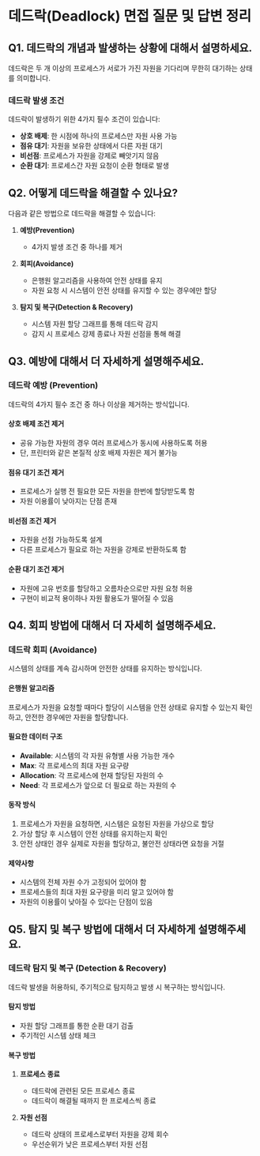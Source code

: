 # 데드락(Deadlock) 면접 질문 및 답변 정리

## Q1. 데드락의 개념과 발생하는 상황에 대해서 설명하세요.

데드락은 두 개 이상의 프로세스가 서로가 가진 자원을 기다리며 무한히 대기하는 상태를 의미합니다.

### 데드락 발생 조건
데드락이 발생하기 위한 4가지 필수 조건이 있습니다:

- **상호 배제**: 한 시점에 하나의 프로세스만 자원 사용 가능
- **점유 대기**: 자원을 보유한 상태에서 다른 자원 대기
- **비선점**: 프로세스가 자원을 강제로 빼앗기지 않음
- **순환 대기**: 프로세스간 자원 요청이 순환 형태로 발생

## Q2. 어떻게 데드락을 해결할 수 있나요?

다음과 같은 방법으로 데드락을 해결할 수 있습니다:

1. **예방(Prevention)**
   - 4가지 발생 조건 중 하나를 제거

2. **회피(Avoidance)**
   - 은행원 알고리즘을 사용하여 안전 상태를 유지
   - 자원 요청 시 시스템이 안전 상태를 유지할 수 있는 경우에만 할당

3. **탐지 및 복구(Detection & Recovery)**
   - 시스템 자원 할당 그래프를 통해 데드락 감지
   - 감지 시 프로세스 강제 종료나 자원 선점을 통해 해결

## Q3. 예방에 대해서 더 자세하게 설명해주세요.

### 데드락 예방 (Prevention)
데드락의 4가지 필수 조건 중 하나 이상을 제거하는 방식입니다.

#### 상호 배제 조건 제거
- 공유 가능한 자원의 경우 여러 프로세스가 동시에 사용하도록 허용
- 단, 프린터와 같은 본질적 상호 배제 자원은 제거 불가능

#### 점유 대기 조건 제거
- 프로세스가 실행 전 필요한 모든 자원을 한번에 할당받도록 함
- 자원 이용률이 낮아지는 단점 존재

#### 비선점 조건 제거
- 자원을 선점 가능하도록 설계
- 다른 프로세스가 필요로 하는 자원을 강제로 반환하도록 함

#### 순환 대기 조건 제거
- 자원에 고유 번호를 할당하고 오름차순으로만 자원 요청 허용
- 구현이 비교적 용이하나 자원 활용도가 떨어질 수 있음

## Q4. 회피 방법에 대해서 더 자세히 설명해주세요.

### 데드락 회피 (Avoidance)
시스템의 상태를 계속 감시하며 안전한 상태를 유지하는 방식입니다.

#### 은행원 알고리즘
프로세스가 자원을 요청할 때마다 할당이 시스템을 안전 상태로 유지할 수 있는지 확인하고, 안전한 경우에만 자원을 할당합니다.

#### 필요한 데이터 구조
- **Available**: 시스템의 각 자원 유형별 사용 가능한 개수
- **Max**: 각 프로세스의 최대 자원 요구량
- **Allocation**: 각 프로세스에 현재 할당된 자원의 수
- **Need**: 각 프로세스가 앞으로 더 필요로 하는 자원의 수

#### 동작 방식
1. 프로세스가 자원을 요청하면, 시스템은 요청된 자원을 가상으로 할당
2. 가상 할당 후 시스템이 안전 상태를 유지하는지 확인
3. 안전 상태인 경우 실제로 자원을 할당하고, 불안전 상태라면 요청을 거절

#### 제약사항
- 시스템의 전체 자원 수가 고정되어 있어야 함
- 프로세스들의 최대 자원 요구량을 미리 알고 있어야 함
- 자원의 이용률이 낮아질 수 있다는 단점이 있음

## Q5. 탐지 및 복구 방법에 대해서 더 자세하게 설명해주세요.

### 데드락 탐지 및 복구 (Detection & Recovery)
데드락 발생을 허용하되, 주기적으로 탐지하고 발생 시 복구하는 방식입니다.

#### 탐지 방법
- 자원 할당 그래프를 통한 순환 대기 검출
- 주기적인 시스템 상태 체크

#### 복구 방법
1. **프로세스 종료**
   - 데드락에 관련된 모든 프로세스 종료
   - 데드락이 해결될 때까지 한 프로세스씩 종료

2. **자원 선점**
   - 데드락 상태의 프로세스로부터 자원을 강제 회수
   - 우선순위가 낮은 프로세스부터 자원 선점
